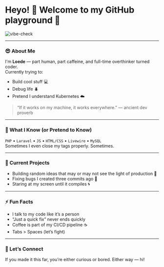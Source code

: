 <!-- 💫 Loede's README of Chaos and Creativity 💫 -->

# Heyo! 👋 Welcome to my GitHub playground 🧩

![vibe-check](https://media.giphy.com/media/v1.Y2lkPTc5MGI3NjExc2dsbzZkeXEybW4ycTZhbWZqMDh4MGsxYW10eGczcmkzZTkwYXo3aSZlcD12MV9naWZzX3NlYXJjaCZjdD1n/GCO5WNzFmlc0vjK8cA/giphy.gif)

---

### 😎 About Me
I'm **Loede** — part human, part caffeine, and full-time overthinker turned coder.  
Currently trying to:
- Build cool stuff 💻  
- Debug life 🪲  
- Pretend I understand Kubernetes ☁️  

> “If it works on my machine, it works everywhere.” — ancient dev proverb

---

### 🧠 What I Know (or Pretend to Know)
`PHP` • `Laravel` • `JS` • `HTML/CSS` • `Livewire` • `MySQL`  
Sometimes I even close my tags properly. Sometimes.

---

### 🧩 Current Projects
- Building random ideas that may or may not see the light of production 🚧  
- Fixing bugs I created three commits ago 🐛  
- Staring at my screen until it compiles 🌀  

---

### ⚡ Fun Facts
- I talk to my code like it’s a person  
- “Just a quick fix” never ends quickly  
- Coffee is part of my CI/CD pipeline ☕  
- Tabs > Spaces (let’s fight)  

---

### 💌 Let’s Connect
If you made it this far, you’re either curious or bored. Either way — hi!  
